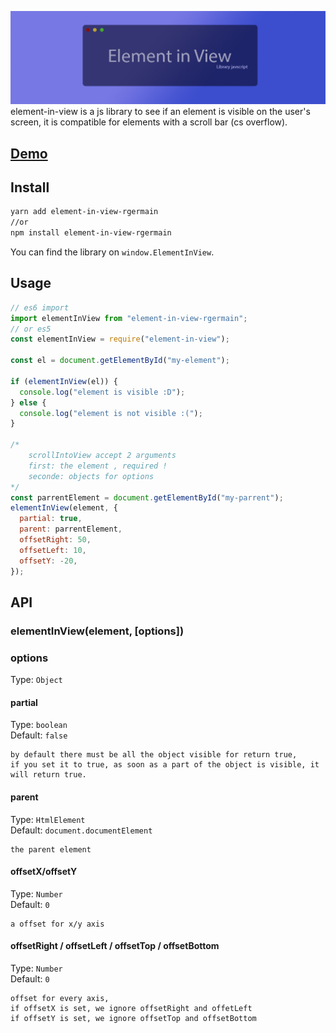 ![header](https://raw.githubusercontent.com/remigermain/readme-assets/master/element-in-view/header.jpg)
element-in-view is a js library to see if an element is visible on the user's screen, it is compatible for elements with a scroll bar (cs overflow).

## [Demo](https://jsfiddle.net/rgermain/owujbs5y/11/)

## Install

```bash
yarn add element-in-view-rgermain
//or
npm install element-in-view-rgermain
```

You can find the library on `window.ElementInView`.

## Usage

```js
// es6 import
import elementInView from "element-in-view-rgermain";
// or es5
const elementInView = require("element-in-view");

const el = document.getElementById("my-element");

if (elementInView(el)) {
  console.log("element is visible :D");
} else {
  console.log("element is not visible :(");
}

/*
    scrollIntoView accept 2 arguments
    first: the element , required !
    seconde: objects for options
*/
const parrentElement = document.getElementById("my-parrent");
elementInView(element, {
  partial: true,
  parent: parrentElement,
  offsetRight: 50,
  offsetLeft: 10,
  offsetY: -20,
});
```

## API

### elementInView(element, [options])

### options

Type: `Object`

#### partial

Type: `boolean`<br> Default: `false`

    by default there must be all the object visible for return true,
    if you set it to true, as soon as a part of the object is visible, it will return true.

#### parent

Type: `HtmlElement`<br> Default: `document.documentElement`

    the parent element

#### offsetX/offsetY

Type: `Number`<br> Default: `0`

    a offset for x/y axis

#### offsetRight / offsetLeft / offsetTop / offsetBottom

Type: `Number`<br> Default: `0`

    offset for every axis,
    if offsetX is set, we ignore offsetRight and offetLeft
    if offsetY is set, we ignore offsetTop and offsetBottom
